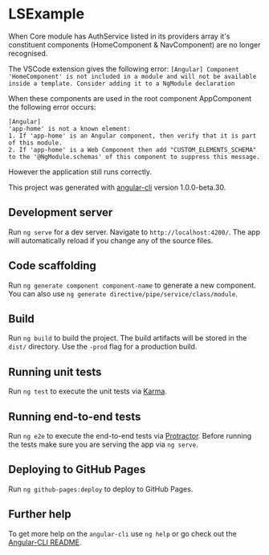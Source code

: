 # LSExample

When Core module has AuthService listed in its providers array it's constituent components (HomeComponent & NavComponent) are no longer recognised.

The VSCode extension gives the following error:
`[Angular] Component 'HomeComponent' is not included in a module and will not be available inside a template. Consider adding it to a NgModule declaration`

When these components are used in the root component AppComponent the following error occurs:
```
[Angular]
'app-home' is not a known element:
1. If 'app-home' is an Angular component, then verify that it is part of this module.
2. If 'app-home' is a Web Component then add "CUSTOM_ELEMENTS_SCHEMA" to the '@NgModule.schemas' of this component to suppress this message.
```
However the application still runs correctly.


This project was generated with [angular-cli](https://github.com/angular/angular-cli) version 1.0.0-beta.30.

## Development server
Run `ng serve` for a dev server. Navigate to `http://localhost:4200/`. The app will automatically reload if you change any of the source files.

## Code scaffolding

Run `ng generate component component-name` to generate a new component. You can also use `ng generate directive/pipe/service/class/module`.

## Build

Run `ng build` to build the project. The build artifacts will be stored in the `dist/` directory. Use the `-prod` flag for a production build.

## Running unit tests

Run `ng test` to execute the unit tests via [Karma](https://karma-runner.github.io).

## Running end-to-end tests

Run `ng e2e` to execute the end-to-end tests via [Protractor](http://www.protractortest.org/).
Before running the tests make sure you are serving the app via `ng serve`.

## Deploying to GitHub Pages

Run `ng github-pages:deploy` to deploy to GitHub Pages.

## Further help

To get more help on the `angular-cli` use `ng help` or go check out the [Angular-CLI README](https://github.com/angular/angular-cli/blob/master/README.md).

